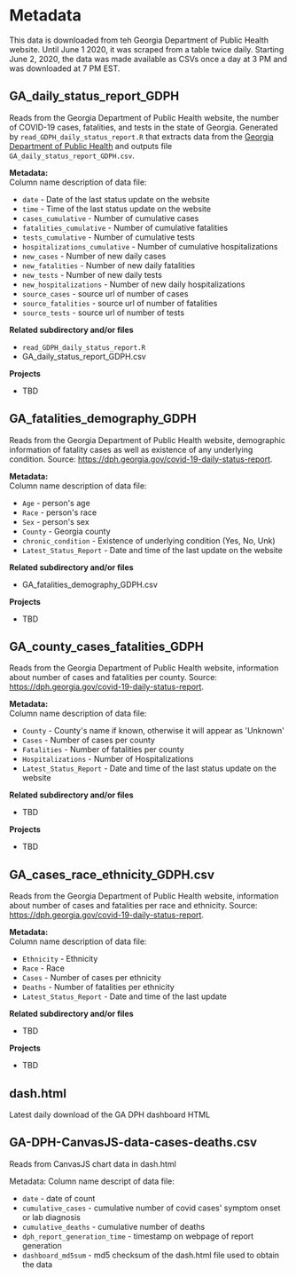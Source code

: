 # Metadata

This data is downloaded from teh Georgia Department of Public Health website. Until June 1 2020, it was scraped from a table twice daily. Starting June 2, 2020, the data was made available as CSVs once a day at 3 PM and was downloaded at 7 PM EST.

## GA_daily_status_report_GDPH
Reads from the Georgia Department of Public Health website, the number of COVID-19 cases, fatalities, and tests in the state of Georgia. Generated by `read_GDPH_daily_status_report.R` that extracts data from the [Georgia Department of Public Health](https://dph.georgia.gov/covid-19-daily-status-report) and outputs file `GA_daily_status_report_GDPH.csv`.

<b>Metadata: </b> </br>
 Column name description of data file:
- `date` - Date of the last status update on the website
- `time` - Time of the last status update on the website
- `cases_cumulative` - Number of cumulative cases
- `fatalities_cumulative` - Number of cumulative fatalities
- `tests_cumulative` - Number of cumulative tests
- `hospitalizations_cumulative` - Number of cumulative hospitalizations
- `new_cases` - Number of new daily cases 
- `new_fatalities` - Number of new daily fatalities
- `new_tests` - Number of new daily tests
- `new_hospitalizations` - Number of new daily hospitalizations
- `source_cases` - source url of number of cases
- `source_fatalities` - source url of number of fatalities
- `source_tests` - source url of number of tests


<b>Related subdirectory and/or files </b>
- `read_GDPH_daily_status_report.R`
- GA_daily_status_report_GDPH.csv

<b>Projects</b>
- TBD

## GA_fatalities_demography_GDPH
Reads from the Georgia Department of Public Health website, demographic information of fatality cases as well as existence of any underlying condition. Source: https://dph.georgia.gov/covid-19-daily-status-report.

<b>Metadata: </b> </br>
 Column name description of data file:
- `Age` - person's age 
- `Race` - person's race
- `Sex` - person's sex
- `County` - Georgia county  
- `chronic_condition` - Existence of underlying condition (Yes, No, Unk)
- `Latest_Status_Report` - Date and time of the last update on the website

<b>Related subdirectory and/or files </b>
- GA_fatalities_demography_GDPH.csv

<b>Projects</b>
- TBD


## GA_county_cases_fatalities_GDPH
Reads from the Georgia Department of Public Health website, information about number of cases and fatalities per county. Source: https://dph.georgia.gov/covid-19-daily-status-report.

<b>Metadata: </b> </br>
 Column name description of data file:
- `County` - County's name if known, otherwise it will appear as 'Unknown'
- `Cases` - Number of cases per county
- `Fatalities` - Number of fatalities per county
- `Hospitalizations` - Number of Hospitalizations
- `Latest_Status_Report` - Date and time of the last status update on the website

<b>Related subdirectory and/or files </b>
- TBD

<b>Projects</b>
- TBD


## GA_cases_race_ethnicity_GDPH.csv
Reads from the Georgia Department of Public Health website, information about number of cases and fatalities per race and ethnicity. Source: https://dph.georgia.gov/covid-19-daily-status-report.

<b>Metadata: </b> </br>
 Column name description of data file:
- `Ethnicity` - Ethnicity  
- `Race` - Race
- `Cases` - Number of cases per ethnicity 
- `Deaths` - Number of fatalities per ethnicity 
- `Latest_Status_Report` - Date and time of the last update

<b>Related subdirectory and/or files </b>
- TBD

<b>Projects</b>
- TBD


## dash.html

Latest daily download of the GA DPH dashboard HTML

## GA-DPH-CanvasJS-data-cases-deaths.csv

Reads from CanvasJS chart data in dash.html

Metadata:
 Column name descript of data file:
- `date` - date of count
- `cumulative_cases` - cumulative number of covid cases' symptom onset or lab diagnosis
- `cumulative_deaths` - cumulative number of deaths
- `dph_report_generation_time` - timestamp on webpage of report generation
- `dashboard_md5sum` - md5 checksum of the dash.html file used to obtain the data

